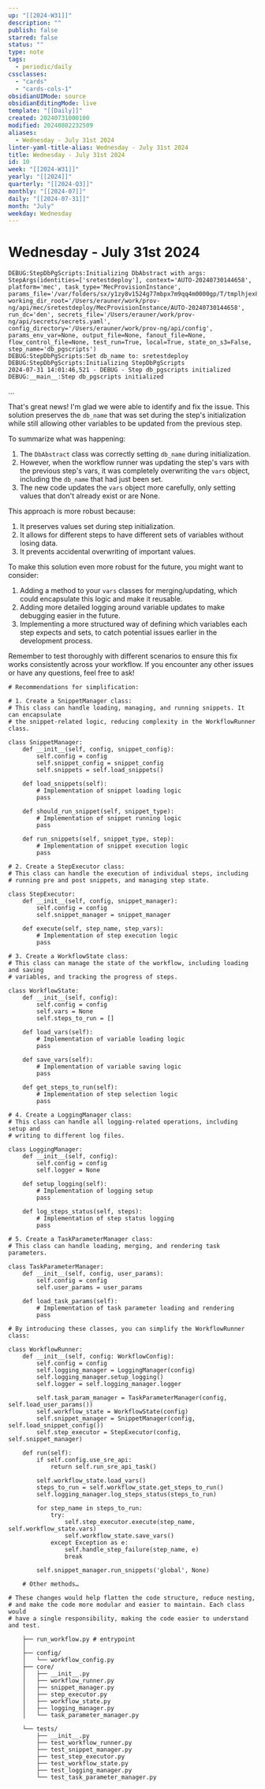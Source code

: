 ```yaml
---
up: "[[2024-W31]]"
description: ""
publish: false
starred: false
status: ""
type: note
tags:
  - periodic/daily
cssclasses:
  - "cards"
  - "cards-cols-1"
obsidianUIMode: source
obsidianEditingMode: live
template: "[[Daily]]"
created: 20240731000100
modified: 20240802232509
aliases:
  - Wednesday - July 31st 2024
linter-yaml-title-alias: Wednesday - July 31st 2024
title: Wednesday - July 31st 2024
id: 10
week: "[[2024-W31]]"
yearly: "[[2024]]"
quarterly: "[[2024-Q3]]"
monthly: "[[2024-07]]"
daily: "[[2024-07-31]]"
month: "July"
weekday: Wednesday
---
```


# Wednesday - July 31st 2024

```
DEBUG:StepDbPgScripts:Initializing DbAbstract with args: StepArgs(identities=['sretestdeploy'], context='AUTO-20240730144658', platform='mec', task_type='MecProvisionInstance', params_file='/var/folders/sx/y1zy8v1524g77mbpx7m9qq4m0000gp/T/tmplhjex8oy.yaml', working_dir_root='/Users/erauner/work/prov-ng/api/mec/sretestdeploy/MecProvisionInstance/AUTO-20240730144658', run_dc='den', secrets_file='/Users/erauner/work/prov-ng/api/secrets/secrets.yaml', config_directory='/Users/erauner/work/prov-ng/api/config', params_env_var=None, output_file=None, fanout_file=None, flow_control_file=None, test_run=True, local=True, state_on_s3=False, step_name='db_pgscripts')
DEBUG:StepDbPgScripts:Set db_name to: sretestdeploy
DEBUG:StepDbPgScripts:Initializing StepDbPgScripts
2024-07-31 14:01:46,521 - DEBUG - Step db_pgscripts initialized
DEBUG:__main__:Step db_pgscripts initialized
```

…

That's great news! I'm glad we were able to identify and fix the issue. This solution preserves the `db_name` that was set during the step's initialization while still allowing other variables to be updated from the previous step.

To summarize what was happening:

1. The `DbAbstract` class was correctly setting `db_name` during initialization.
2. However, when the workflow runner was updating the step's vars with the previous step's vars, it was completely overwriting the `vars` object, including the `db_name` that had just been set.
3. The new code updates the `vars` object more carefully, only setting values that don't already exist or are None.

This approach is more robust because:

1. It preserves values set during step initialization.
2. It allows for different steps to have different sets of variables without losing data.
3. It prevents accidental overwriting of important values.

To make this solution even more robust for the future, you might want to consider:

1. Adding a method to your `vars` classes for merging/updating, which could encapsulate this logic and make it reusable.
2. Adding more detailed logging around variable updates to make debugging easier in the future.
3. Implementing a more structured way of defining which variables each step expects and sets, to catch potential issues earlier in the development process.

Remember to test thoroughly with different scenarios to ensure this fix works consistently across your workflow. If you encounter any other issues or have any questions, feel free to ask!

```
# Recommendations for simplification:

# 1. Create a SnippetManager class:
# This class can handle loading, managing, and running snippets. It can encapsulate
# the snippet-related logic, reducing complexity in the WorkflowRunner class.

class SnippetManager:
    def __init__(self, config, snippet_config):
        self.config = config
        self.snippet_config = snippet_config
        self.snippets = self.load_snippets()

    def load_snippets(self):
        # Implementation of snippet loading logic
        pass

    def should_run_snippet(self, snippet_type):
        # Implementation of snippet running logic
        pass

    def run_snippets(self, snippet_type, step):
        # Implementation of snippet execution logic
        pass

# 2. Create a StepExecutor class:
# This class can handle the execution of individual steps, including
# running pre and post snippets, and managing step state.

class StepExecutor:
    def __init__(self, config, snippet_manager):
        self.config = config
        self.snippet_manager = snippet_manager

    def execute(self, step_name, step_vars):
        # Implementation of step execution logic
        pass

# 3. Create a WorkflowState class:
# This class can manage the state of the workflow, including loading and saving
# variables, and tracking the progress of steps.

class WorkflowState:
    def __init__(self, config):
        self.config = config
        self.vars = None
        self.steps_to_run = []

    def load_vars(self):
        # Implementation of variable loading logic
        pass

    def save_vars(self):
        # Implementation of variable saving logic
        pass

    def get_steps_to_run(self):
        # Implementation of step selection logic
        pass

# 4. Create a LoggingManager class:
# This class can handle all logging-related operations, including setup and
# writing to different log files.

class LoggingManager:
    def __init__(self, config):
        self.config = config
        self.logger = None

    def setup_logging(self):
        # Implementation of logging setup
        pass

    def log_steps_status(self, steps):
        # Implementation of step status logging
        pass

# 5. Create a TaskParameterManager class:
# This class can handle loading, merging, and rendering task parameters.

class TaskParameterManager:
    def __init__(self, config, user_params):
        self.config = config
        self.user_params = user_params

    def load_task_params(self):
        # Implementation of task parameter loading and rendering
        pass

# By introducing these classes, you can simplify the WorkflowRunner class:

class WorkflowRunner:
    def __init__(self, config: WorkflowConfig):
        self.config = config
        self.logging_manager = LoggingManager(config)
        self.logging_manager.setup_logging()
        self.logger = self.logging_manager.logger

        self.task_param_manager = TaskParameterManager(config, self.load_user_params())
        self.workflow_state = WorkflowState(config)
        self.snippet_manager = SnippetManager(config, self.load_snippet_config())
        self.step_executor = StepExecutor(config, self.snippet_manager)

    def run(self):
        if self.config.use_sre_api:
            return self.run_sre_api_task()

        self.workflow_state.load_vars()
        steps_to_run = self.workflow_state.get_steps_to_run()
        self.logging_manager.log_steps_status(steps_to_run)

        for step_name in steps_to_run:
            try:
                self.step_executor.execute(step_name, self.workflow_state.vars)
                self.workflow_state.save_vars()
            except Exception as e:
                self.handle_step_failure(step_name, e)
                break

        self.snippet_manager.run_snippets('global', None)

    # Other methods…

# These changes would help flatten the code structure, reduce nesting,
# and make the code more modular and easier to maintain. Each class would
# have a single responsibility, making the code easier to understand and test.
```

```
	├── run_workflow.py # entrypoint
	│
	├── config/
	│   └── workflow_config.py
	├── core/
	│   ├── __init__.py
	│   ├── workflow_runner.py
	│   ├── snippet_manager.py
	│   ├── step_executor.py
	│   ├── workflow_state.py
	│   ├── logging_manager.py
	│   └── task_parameter_manager.py
```

```
	└── tests/
	    ├── __init__.py
	    ├── test_workflow_runner.py
	    ├── test_snippet_manager.py
	    ├── test_step_executor.py
	    ├── test_workflow_state.py
	    ├── test_logging_manager.py
	    └── test_task_parameter_manager.py
```
